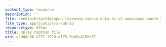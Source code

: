 ```yaml
---
content_type: resource
description: ''
file: /media/https%3A/open-learning-course-data-rc.s3.amazonaws.com/8-334-statistical-mechanics-ii-statistical-physics-of-fields-spring-2014/a2dd4c90d2711928df730e43a4202c57_h_YZxQJpPv0.srt
file_type: application/x-subrip
resourcetype: Other
title: 3play caption file
uid: a2dd4c90-d271-1928-df73-0e43a4202c57
---
```

